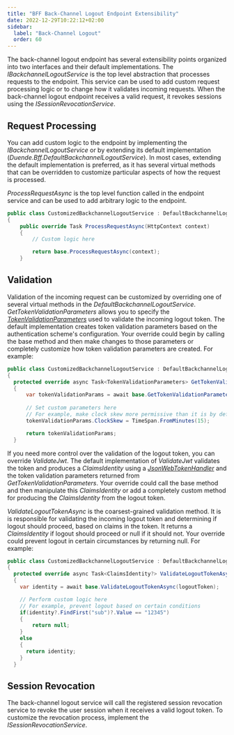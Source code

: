 ```yaml
---
title: "BFF Back-Channel Logout Endpoint Extensibility"
date: 2022-12-29T10:22:12+02:00
sidebar:
  label: "Back-Channel Logout"
  order: 60
---
```


The back-channel logout endpoint has several extensibility points organized into two interfaces and their default implementations. The *IBackchannelLogoutService* is the top level abstraction that processes requests to the endpoint. This service can be used to add custom request processing logic or to change how it validates incoming requests. When the back-channel logout endpoint receives a valid request, it revokes sessions using the *ISessionRevocationService*. 

## Request Processing
You can add custom logic to the endpoint by implementing the *IBackchannelLogoutService* or by extending its default implementation (*Duende.Bff.DefaultBackchannelLogoutService*). In most cases, extending the default implementation is preferred, as it has several virtual methods that can be overridden to customize particular aspects of how the request is processed.

*ProcessRequestAsync* is the top level function called in the endpoint service and can be used to add arbitrary logic to the endpoint.

```csharp
public class CustomizedBackchannelLogoutService : DefaultBackchannelLogoutService
{
    public override Task ProcessRequestAsync(HttpContext context)
    {
        // Custom logic here

        return base.ProcessRequestAsync(context);
    }
```

## Validation

Validation of the incoming request can be customized by overriding one of several virtual methods in the *DefaultBackchannelLogoutService*. *GetTokenValidationParameters* allows you to specify the *[TokenValidationParameters](https://learn.microsoft.com/en-us/dotnet/api/microsoft.identitymodel.tokens.tokenvalidationparameters?view=azure-dotnet)* used to validate the incoming logout token. The default implementation creates token validation parameters based on the authentication scheme's configuration. Your override could begin by calling the base method and then make changes to those parameters or completely customize how token validation parameters are created. For example:

```csharp
public class CustomizedBackchannelLogoutService : DefaultBackchannelLogoutService
{
  protected override async Task<TokenValidationParameters> GetTokenValidationParameters()
  {
      var tokenValidationParams = await base.GetTokenValidationParameters();
      
      // Set custom parameters here
      // For example, make clock skew more permissive than it is by default:
      tokenValidationParams.ClockSkew = TimeSpan.FromMinutes(15);

      return tokenValidationParams;
  }
```
If you need more control over the validation of the logout token, you can override *ValidateJwt*. The default implementation of *ValidateJwt* validates the token and produces a *ClaimsIdentity* using a *[JsonWebTokenHandler](https://github.com/AzureAD/azure-activedirectory-identitymodel-extensions-for-dotnet/wiki/ValidatingTokens)* and the token validation parameters returned from *GetTokenValidationParameters*. Your override could call the base method and then manipulate this *ClaimsIdentity* or add a completely custom method for producing the *ClaimsIdentity* from the logout token.

*ValidateLogoutTokenAsync* is the coarsest-grained validation method. It is is responsible for validating the incoming logout token and determining if logout should proceed, based on claims in the token. It returns a *ClaimsIdentity* if logout should proceed or null if it should not. Your override could prevent logout in certain circumstances by returning null. For example:

```csharp
public class CustomizedBackchannelLogoutService : DefaultBackchannelLogoutService
{
  protected override async Task<ClaimsIdentity?> ValidateLogoutTokenAsync(string logoutToken)
  {
    var identity = await base.ValidateLogoutTokenAsync(logoutToken);

    // Perform custom logic here
    // For example, prevent logout based on certain conditions
    if(identity?.FindFirst("sub")?.Value == "12345") 
    {
        return null;
    } 
    else 
    {
      return identity;
    }
  }
```

## Session Revocation
The back-channel logout service will call the registered session revocation service to revoke the user session when it receives a valid logout token. To customize the revocation process, implement the *ISessionRevocationService*. 
